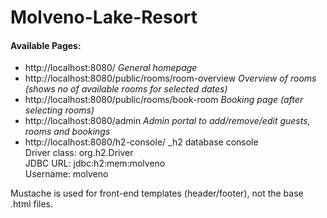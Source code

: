 # Molveno-Lake-Resort

#### Available Pages:

* http://localhost:8080/ _General homepage_
* http://localhost:8080/public/rooms/room-overview _Overview of rooms (shows no of available rooms for selected dates)_
* http://localhost:8080/public/rooms/book-room _Booking page (after selecting rooms)_
* http://localhost:8080/admin _Admin portal to add/remove/edit guests, rooms and bookings_
* http://localhost:8080/h2-console/ _h2 database console  
Driver class: org.h2.Driver  
JDBC URL: jdbc:h2:mem:molveno  
Username: molveno

Mustache is used for front-end templates (header/footer), not the base .html files.